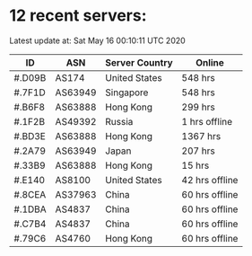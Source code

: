 # 12 recent servers:

Latest update at: Sat May 16 00:10:11 UTC 2020

| ID | ASN | Server Country | Online |
| -- | --- | -------------- | ------ |
| #.D09B | AS174 | United States | 548 hrs |
| #.7F1D | AS63949 | Singapore | 548 hrs |
| #.B6F8 | AS63888 | Hong Kong | 299 hrs |
| #.1F2B | AS49392 | Russia | 1 hrs offline |
| #.BD3E | AS63888 | Hong Kong | 1367 hrs |
| #.2A79 | AS63949 | Japan | 207 hrs |
| #.33B9 | AS63888 | Hong Kong | 15 hrs |
| #.E140 | AS8100 | United States | 42 hrs offline |
| #.8CEA | AS37963 | China | 60 hrs offline |
| #.1DBA | AS4837 | China | 60 hrs offline |
| #.C7B4 | AS4837 | China | 60 hrs offline |
| #.79C6 | AS4760 | Hong Kong | 60 hrs offline |

